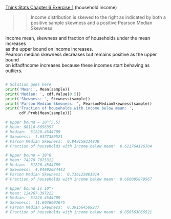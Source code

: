 [Think Stats Chapter 6 Exercise 1](http://greenteapress.com/thinkstats2/html/thinkstats2007.html#toc60) (household income)

>> Income distribution is skewed to the right as indicated by both a  
positive sample skewness and a positive Pearson Median Skewness.  

Income mean, skewness and fraction of households under the mean increases  
as the upper bound  on income increases.  
Pearson median skewness decreases but remains positive as the upper bound  
on idfadfncome increases because these incomes start behaving as outliers.  


``` Python

# Solution goes here
print('Mean:', Mean(sample))
print('Median: ', cdf.Value(0.5))
print('Skewness: ', Skewness(sample))
print('Parson Median Skewness: ', PearsonMedianSkewness(sample))
print('Fraction of households with income below mean: ', 
      cdf.Prob(Mean(sample)))

# Upper bound = 10^(5.5)
# Mean: 68116.6656357
# Median:  51226.4544789
# Skewness:  1.6377380521
# Parson Median Skewness:  0.849159334838
# Fraction of households with income below mean:  0.621764196704

# Upper bound = 10^6
# Mean: 74278.7075312
# Median:  51226.4544789
# Skewness:  4.94992024443
# Parson Median Skewness:  0.736125801914
# Fraction of households with income below mean:  0.660005879567

# Upper bound is 10^7
# Mean: 124267.397222
# Median:  51226.4544789
# Skewness:  11.6036902675
# Parson Median Skewness:  0.391564509277
# Fraction of households with income below mean:  0.856563066521


```
